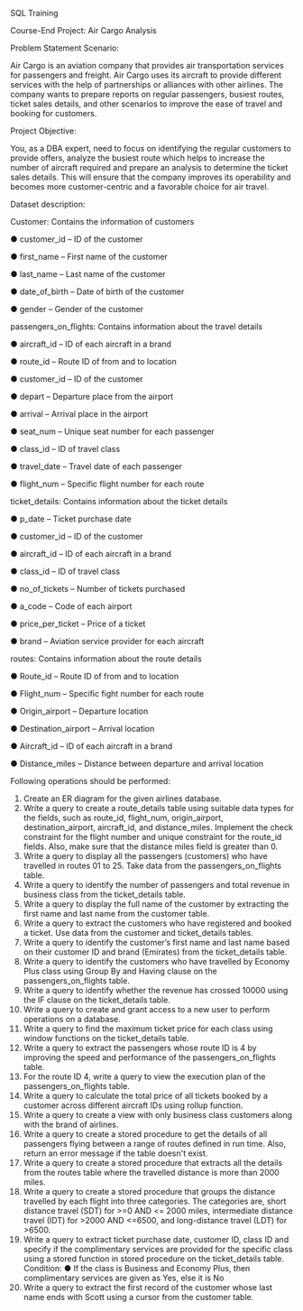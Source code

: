SQL Training

Course-End Project: Air Cargo Analysis

Problem Statement Scenario:

Air Cargo is an aviation company that provides air transportation services for
passengers and freight. Air Cargo uses its aircraft to provide different services with the help of partnerships or alliances with other airlines. The company wants to prepare reports on regular passengers, busiest routes, ticket sales details, and
other scenarios to improve the ease of travel and booking for customers.
 
Project Objective:

You, as a DBA expert, need to focus on identifying the regular customers to provide offers, analyze the busiest route which helps to increase the number of aircraft required and prepare an analysis to determine the ticket sales details. This will ensure that the company improves its operability and becomes more customer-centric and a favorable choice for air travel.

Dataset description:

Customer: Contains the information of customers

●	customer_id – ID of the customer

●	first_name – First name of the customer

●	last_name – Last name of the customer

●	date_of_birth – Date of birth of the customer

●	gender – Gender of the customer


passengers_on_flights: Contains information about the travel details

●	aircraft_id – ID of each aircraft in a brand

●	route_id – Route ID of from and to location

●	customer_id – ID of the customer

●	depart – Departure place from the airport

●	arrival – Arrival place in the airport

●	seat_num – Unique seat number for each passenger

●	class_id – ID of travel class

●	travel_date – Travel date of each passenger

●	flight_num – Specific flight number for each route


ticket_details: Contains information about the ticket details

●	p_date – Ticket purchase date 

●	customer_id – ID of the customer

●	aircraft_id – ID of each aircraft in a brand

●	class_id – ID of travel class

●	no_of_tickets – Number of tickets purchased

●	a_code – Code of each airport

●	price_per_ticket – Price of a ticket

●	brand – Aviation service provider for each aircraft


routes: Contains information about the route details

●	Route_id – Route ID of from and to location 

●	Flight_num – Specific fight number for each route

●	Origin_airport – Departure location

●	Destination_airport – Arrival location

●	Aircraft_id – ID of each aircraft in a brand

●	Distance_miles – Distance between departure and arrival location



Following operations should be performed:

1.	Create an ER diagram for the given airlines database.
2.	Write a query to create a route_details table using suitable data types for the fields, such as route_id, flight_num, origin_airport, destination_airport, aircraft_id, and distance_miles. Implement the check constraint for the flight number and unique constraint for the route_id fields. Also, make sure that the distance miles field is greater than 0. 
3.	Write a query to display all the passengers (customers) who have travelled in routes 01 to 25. Take data from the passengers_on_flights table.
4.	Write a query to identify the number of passengers and total revenue in business class from the ticket_details table.
5.	Write a query to display the full name of the customer by extracting the first name and last name from the customer table.
6.	Write a query to extract the customers who have registered and booked a ticket. Use data from the customer and ticket_details tables.
7.	Write a query to identify the customer’s first name and last name based on their customer ID and brand (Emirates) from the ticket_details table.
8.	Write a query to identify the customers who have travelled by Economy Plus class using Group By and Having clause on the passengers_on_flights table. 
9.	Write a query to identify whether the revenue has crossed 10000 using the IF clause on the ticket_details table.
10.	Write a query to create and grant access to a new user to perform operations on a database.
11.	Write a query to find the maximum ticket price for each class using window functions on the ticket_details table. 
12.	Write a query to extract the passengers whose route ID is 4 by improving the speed and performance of the passengers_on_flights table.
13.	 For the route ID 4, write a query to view the execution plan of the passengers_on_flights table.
14.	Write a query to calculate the total price of all tickets booked by a customer across different aircraft IDs using rollup function. 
15.	Write a query to create a view with only business class customers along with the brand of airlines. 
16.	Write a query to create a stored procedure to get the details of all passengers flying between a range of routes defined in run time. Also, return an error message if the table doesn't exist.
17.	Write a query to create a stored procedure that extracts all the details from the routes table where the travelled distance is more than 2000 miles.
18.	Write a query to create a stored procedure that groups the distance travelled by each flight into three categories. The categories are, short distance travel (SDT) for >=0 AND <= 2000 miles, intermediate distance travel (IDT) for >2000 AND <=6500, and long-distance travel (LDT) for >6500.
19.	Write a query to extract ticket purchase date, customer ID, class ID and specify if the complimentary services are provided for the specific class using a stored function in stored procedure on the ticket_details table. 
Condition: 
●	If the class is Business and Economy Plus, then complimentary services are given as Yes, else it is No
20.	Write a query to extract the first record of the customer whose last name ends with Scott using a cursor from the customer table.



